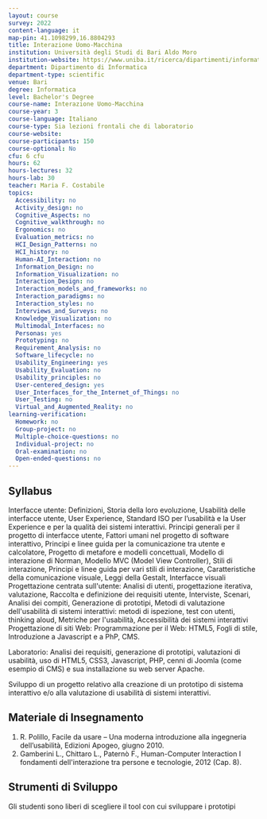 ```yaml
---
layout: course
survey: 2022
content-language: it
map-pin: 41.1098299,16.8804293
title: Interazione Uomo-Macchina
institution: Università degli Studi di Bari Aldo Moro
institution-website: https://www.uniba.it/ricerca/dipartimenti/informatica/didattica/corsi-di-laurea/informatica-270/laurea-triennale-in-informatica-d.m.-270-1 
department: Dipartimento di Informatica
department-type: scientific
venue: Bari
degree: Informatica
level: Bachelor's Degree
course-name: Interazione Uomo-Macchina
course-year: 3
course-language: Italiano
course-type: Sia lezioni frontali che di laboratorio
course-website: 
course-participants: 150
course-optional: No
cfu: 6 cfu
hours: 62
hours-lectures: 32
hours-lab: 30
teacher: Maria F. Costabile
topics: 
  Accessibility: no
  Activity_design: no
  Cognitive_Aspects: no
  Cognitive_walkthrough: no
  Ergonomics: no
  Evaluation_metrics: no
  HCI_Design_Patterns: no
  HCI_history: no
  Human-AI_Interaction: no
  Information_Design: no
  Information_Visualization: no
  Interaction_Design: no
  Interaction_models_and_frameworks: no
  Interaction_paradigms: no
  Interaction_styles: no
  Interviews_and_Surveys: no
  Knowledge_Visualization: no
  Multimodal_Interfaces: no
  Personas: yes
  Prototyping: no
  Requirement_Analysis: no
  Software_lifecycle: no
  Usability_Engineering: yes
  Usability_Evaluation: no
  Usability_principles: no
  User-centered_design: yes
  User_Interfaces_for_the_Internet_of_Things: no
  User_Testing: no
  Virtual_and_Augmented_Reality: no
learning-verification: 
  Homework: no 
  Group-project: no 
  Multiple-choice-questions: no 
  Individual-project: no 
  Oral-examination: no 
  Open-ended-questions: no 
---
```



## Syllabus 
Interfacce utente: Definizioni, Storia della loro evoluzione, Usabilità delle interfacce utente, User Experience, Standard ISO per l’usabilità e la User Experience e per la qualità dei sistemi interattivi. Principi generali per il progetto di interfacce utente, Fattori umani nel progetto di software interattivo, Principi e linee guida per la comunicazione tra utente e calcolatore, Progetto di metafore e modelli concettuali, Modello di interazione di Norman, Modello MVC (Model View Controller), Stili di interazione, Principi e linee guida per vari stili di interazione, Caratteristiche della comunicazione visuale, Leggi della Gestalt, Interfacce visuali
Progettazione centrata sull'utente: Analisi di utenti, progettazione iterativa, valutazione, Raccolta e definizione dei requisiti utente, Interviste, Scenari, Analisi dei compiti, Generazione di prototipi, Metodi di valutazione dell'usabilità di sistemi interattivi: metodi di ispezione, test con utenti, thinking aloud, Metriche per l'usabilità, Accessibilità dei sistemi interattivi
Progettazione di siti Web: Programmazione per il Web: HTML5, Fogli di stile, Introduzione a Javascript e a PhP, CMS.

Laboratorio: Analisi dei requisiti, generazione di prototipi, valutazioni di usabilità, uso di HTML5, CSS3, Javascript, PHP, cenni di Joomla (come esempio di CMS) e sua installazione su web server Apache.

Sviluppo di un progetto relativo alla creazione di un prototipo di sistema interattivo e/o alla valutazione di usabilità di sistemi interattivi.

## Materiale di Insegnamento 
1.	R. Polillo, Facile da usare – Una moderna introduzione alla ingegneria dell’usabilità, Edizioni Apogeo, giugno 2010.
2.	Gamberini L., Chittaro L., Paternò F., Human-Computer Interaction I fondamenti dell'interazione tra persone e tecnologie, 2012 (Cap. 8).


## Strumenti di Sviluppo 
Gli studenti sono liberi di scegliere il tool con cui sviluppare i prototipi
